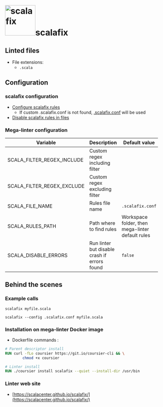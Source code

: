 <!-- markdownlint-disable MD033 MD041 -->
<!-- Generated by .automation/build.py, please do not update manually -->
# <a href="https://scalacenter.github.io/scalafix/" target="blank" title="Visit linter Web Site"><img src="https://scalacenter.github.io/scalafix/img/scalacenter2x.png" alt="scalafix" height="100px"></a>scalafix

## Linted files

- File extensions:
  - `.scala`

## Configuration

### scalafix configuration

- [Configure scalafix rules](https://scalacenter.github.io/scalafix/docs/users/configuration.html)
  - If custom .scalafix.conf is not found, [.scalafix.conf](https://github.com/nvuillam/mega-linter/tree/master/TEMPLATES/.scalafix.conf) will be used
- [Disable scalafix rules in files](https://scalacenter.github.io/scalafix/docs/users/suppression.html)

### Mega-linter configuration

| Variable | Description | Default value |
| ----------------- | -------------- | -------------- |
| SCALA_FILTER_REGEX_INCLUDE | Custom regex including filter |  |
| SCALA_FILTER_REGEX_EXCLUDE | Custom regex excluding filter |  |
| SCALA_FILE_NAME | Rules file name | `.scalafix.conf` |
| SCALA_RULES_PATH | Path where to find rules | Workspace folder, then mega-linter default rules |
| SCALA_DISABLE_ERRORS | Run linter but disable crash if errors found | `false` |

## Behind the scenes

### Example calls

```shell
scalafix myfile.scala
```

```shell
scalafix --config .scalafix.conf myfile.scala
```


### Installation on mega-linter Docker image

- Dockerfile commands :
```dockerfile
# Parent descriptor install
RUN curl -fLo coursier https://git.io/coursier-cli && \
        chmod +x coursier

# Linter install
RUN ./coursier install scalafix --quiet --install-dir /usr/bin
```


### Linter web site
- [https://scalacenter.github.io/scalafix/](https://scalacenter.github.io/scalafix/)

